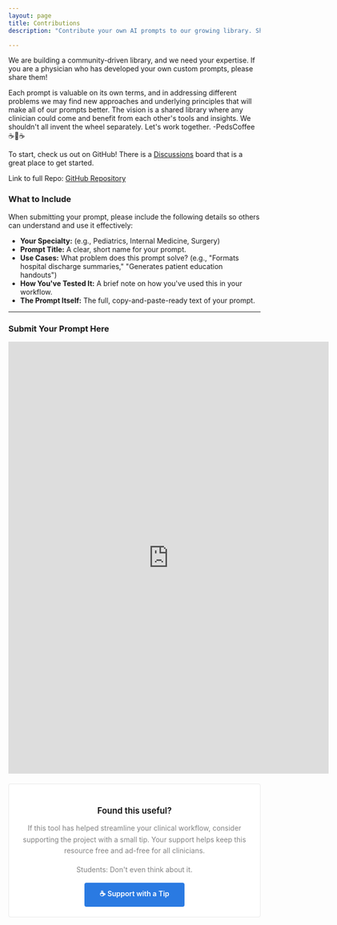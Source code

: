 ```yaml
---
layout: page
title: Contributions
description: "Contribute your own AI prompts to our growing library. Share production-ready prompts tested in real clinical workflows with the physician community."

---
```


<style>
/* CSS to ensure the tip jar looks correct */
.support-section {
    background: white;
    border: 1px solid #e8e8e8;
    border-radius: 4px;
    padding: 20px;
    margin-top: 20px;
    text-align: center;
}

.support-section h3 {
    font-size: 1.2em;
    font-weight: 600;
    color: #111;
    margin-bottom: 10px;
}

.support-section p {
    color: #828282;
    margin-bottom: 15px;
    line-height: 1.6;
}

.tip-jar-btn {
    display: inline-block;
    padding: 12px 30px;
    background: #2a7ae2;
    color: white;
    text-decoration: none;
    border-radius: 4px;
    font-weight: 600;
    transition: background 0.2s;
}

.tip-jar-btn:hover {
    background: #1e59a8;
}
</style>

We are building a community-driven library, and we need your expertise. If you are a physician who has developed your own custom prompts, please share them!

Each prompt is valuable on its own terms, and in addressing different problems we may find new approaches and underlying principles that will make all of our prompts better. The vision is a shared library where any clinician could come and benefit from each other's tools and insights. We shouldn't all invent the wheel separately.  Let's work together. -PedsCoffee☕️🏥☕️

To start, check us out on GitHub! There is a [Discussions](https://github.com/pedscoffee/PhysicianPromptEngineering/discussions) board that is a great place to get started.

Link to full Repo: [GitHub Repository](https://github.com/pedscoffee/PhysicianPromptEngineering/)

### What to Include

When submitting your prompt, please include the following details so others can understand and use it effectively:

* **Your Specialty:** (e.g., Pediatrics, Internal Medicine, Surgery)
* **Prompt Title:** A clear, short name for your prompt.
* **Use Cases:** What problem does this prompt solve? (e.g., "Formats hospital discharge summaries," "Generates patient education handouts")
* **How You've Tested It:** A brief note on how you've used this in your workflow.
* **The Prompt Itself:** The full, copy-and-paste-ready text of your prompt.

---

### Submit Your Prompt Here

<iframe src="https://docs.google.com/forms/d/e/1FAIpQLScicxuLRUnXqv43QbRZ2zcYWuX47B_HOhJM3ir7dV11IE4Gpw/viewform?embedded=true" width="640" height="863" frameborder="0" marginheight="0" marginwidth="0">Loading…</iframe>

<div class="support-section">
        <h3>Found this useful?</h3>
        <p> If this tool has helped streamline your clinical workflow, consider supporting the project with a small tip. Your support helps keep this resource free and ad-free for all clinicians.</p> 
        <p>Students: Don't even think about it. </p>
        <a href="https://donate.stripe.com/14A9ANf3K8VjeAW7pT8bS00" target="_blank" class="tip-jar-btn">☕ Support with a Tip</a>
</div>

    